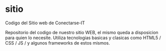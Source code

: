 # sitio
Codigo del Sitio web de Conectarse-IT

Repositorio del codigo de nuestro sitio WEB, el mismo queda a disposicion para quien lo necesite. Utiliza tecnologias basicas y clasicas como HTML5 / CSS / JS / y algunos frameworks de estos mismos.
